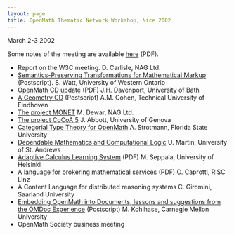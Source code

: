 ```yaml
---
layout: page
title: OpenMath Thematic Network Workshop, Nice 2002
---
```


March 2-3 2002

Some notes of the meeting are available [here](NiceMinutes.pdf)
(PDF).
<p/>


*  Report on the W3C meeting.
 D. Carlisle, NAG Ltd.
*  [Semantics-Preserving Transformations for Mathematical Markup](content-tran.ps) (Postscript).
 S. Watt, University of Western Ontario
*  [OpenMath CD update](jhd-nice.pdf) (PDF)
 J.H. Davenport, University of Bath
*  [A Geometry CD](geom.ps) (Postscript)
 A.M. Cohen, Technical University of Eindhoven
*  [The project MONET](MONET.htm)
 M. Dewar, NAG Ltd.
*  [The project CoCoA 5](abbott/index.html)
 J. Abbott, University of Genova
*  [Categorial Type Theory for OpenMath](strottman/om-categorial-types.htm)
 A. Strotmann, Florida State University
*  [Dependable Mathematics and Computational Logic](ursula.htm)
 U. Martin, University of St. Andrews
*  [Adaptive Calculus Learning System](mika.pdf) (PDF)
 M. Seppala, University of Helsinki
*  [A language for brokering mathematical services](olga.pdf)
(PDF) O. Caprotti, RISC Linz
*  A Content Language for distributed reasoning systems
 C. Giromini, Saarland University
*  [Embedding OpenMath into Documents, lessons and suggestions from the OMDoc Experience](kohlhase.ps) (Postscript)
 M. Kohlhase, Carnegie Mellon University
*  OpenMath Society business meeting




